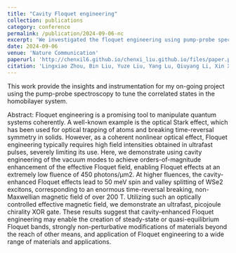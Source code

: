 ```yaml
---
title: "Cavity Floquet engineering"
collection: publications
category: conference
permalink: /publication/2024-09-06-nc
excerpt: 'We investigated the floquet engineering using pump-probe spectroscopy and transferable DBR cavity.'
date: 2024-09-06
venue: 'Nature Communication'
paperurl: 'http://chenxil6.github.io/chenxi_liu.github.io/files/paper.pdf'
citation: 'Lingxiao Zhou, Bin Liu, Yuze Liu, Yang Lu, Qiuyang Li, Xin Xie, Nathanial Lydick, Ruofan Hao, **Chenxi Liu**, Kenji Watanabe, Takashi Taniguchi, Yu-Hsun Chou, Stephen R. Forrest & Hui Deng. Cavity Floquet engineering. Nat Commun 15, 7782 (2024). https://doi.org/10.1038/s41467-024-52014-0'
---
```

This work provide the insights and instrumentation for my on-going project using the pump-probe spectroscopy to tune the correlated states in the homobilayer system.

Abstract: 
Floquet engineering is a promising tool to manipulate quantum systems coherently. A well-known example is the optical Stark effect, which has been used for optical trapping of atoms and breaking time-reversal symmetry in solids. However, as a coherent nonlinear optical effect, Floquet engineering typically requires high field intensities obtained in ultrafast pulses, severely limiting its use. Here, we demonstrate using cavity engineering of the vacuum modes to achieve orders-of-magnitude enhancement of the effective Floquet field, enabling Floquet effects at an extremely low fluence of 450 photons/μm2. At higher fluences, the cavity-enhanced Floquet effects lead to 50 meV spin and valley splitting of WSe2 excitons, corresponding to an enormous time-reversal breaking, non-Maxwellian magnetic field of over 200 T. Utilizing such an optically controlled effective magnetic field, we demonstrate an ultrafast, picojoule chirality XOR gate. These results suggest that cavity-enhanced Floquet engineering may enable the creation of steady-state or quasi-equilibrium Floquet bands, strongly non-perturbative modifications of materials beyond the reach of other means, and application of Floquet engineering to a wide range of materials and applications.
